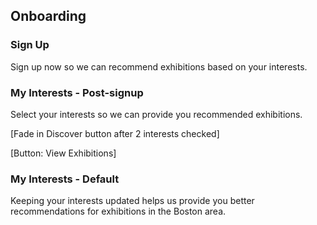## Onboarding

### Sign Up

Sign up now so we can recommend exhibitions based on your interests.

### My Interests - Post-signup

Select your interests so we can provide you recommended exhibitions.

[Fade in Discover button after 2 interests checked]

[Button: View Exhibitions]

### My Interests - Default

Keeping your interests updated helps us provide you better recommendations for exhibitions in the Boston area.